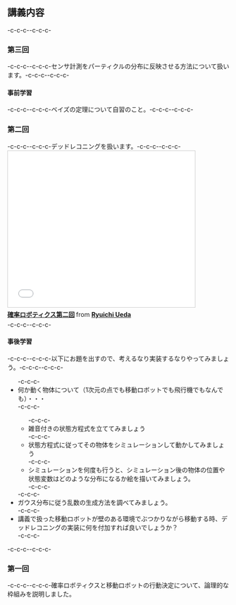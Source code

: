 <h2>講義内容</h2>-c-c-c--c-c-c-<h3>第三回</h3>-c-c-c--c-c-c-センサ計測をパーティクルの分布に反映させる方法について扱います。-c-c-c--c-c-c-<h4>事前学習</h4>-c-c-c--c-c-c-ベイズの定理について自習のこと。-c-c-c--c-c-c-<h3>第二回</h3>-c-c-c--c-c-c-デッドレコニングを扱います。-c-c-c--c-c-c-<iframe src="//www.slideshare.net/slideshow/embed_code/key/p4l3wciGqz8TNt" width="425" height="355" frameborder="0" marginwidth="0" marginheight="0" scrolling="no" style="border:1px solid #CCC; border-width:1px; margin-bottom:5px; max-width: 100%;" allowfullscreen> </iframe> <div style="margin-bottom:5px"> <strong> <a href="//www.slideshare.net/ryuichiueda/ss-53672127" title="確率ロボティクス第二回" target="_blank">確率ロボティクス第二回</a> </strong> from <strong><a href="//www.slideshare.net/ryuichiueda" target="_blank">Ryuichi Ueda</a></strong> </div>-c-c-c--c-c-c-<h4>事後学習</h4>-c-c-c--c-c-c-以下にお題を出すので、考えるなり実装するなりやってみましょう。-c-c-c--c-c-c-<ul>-c-c-c- <li>何か動く物体について（1次元の点でも移動ロボットでも飛行機でもなんでも）・・・</li>-c-c-c- <ul>-c-c-c- <li>雑音付きの状態方程式を立ててみましょう</li>-c-c-c- <li>状態方程式に従ってその物体をシミュレーションして動かしてみましょう</li>-c-c-c- <li>シミュレーションを何度も行うと、シミュレーション後の物体の位置や状態変数はどのような分布になるか絵を描いてみましょう。</li>-c-c-c- </ul>-c-c-c- <li>ガウス分布に従う乱数の生成方法を調べてみましょう。</li>-c-c-c- <li>講義で扱った移動ロボットが壁のある環境でぶつかりながら移動する時、デッドレコニングの実装に何を付加すれば良いでしょうか？</li>-c-c-c-</ul>-c-c-c--c-c-c-<h3>第一回</h3>-c-c-c--c-c-c-確率ロボティクスと移動ロボットの行動決定について、論理的な枠組みを説明しました。
